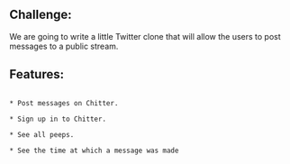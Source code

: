 Challenge:
-------

We are going to write a little Twitter clone that will allow the users to post messages to a public stream.

Features:
-------

```Users can, among other things: 

* Post messages on Chitter.

* Sign up in to Chitter.

* See all peeps.

* See the time at which a message was made
```
